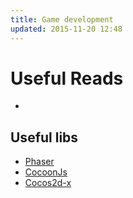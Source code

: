 ```yaml
---
title: Game development
updated: 2015-11-20 12:48
---
```


# Useful Reads

- 

## Useful libs

- [Phaser](http://phaser.io/docs/)
- [CocoonJs](https://www.ludei.com/cocoonjs/)
- [Cocos2d-x](http://www.cocos2d-x.org/)
